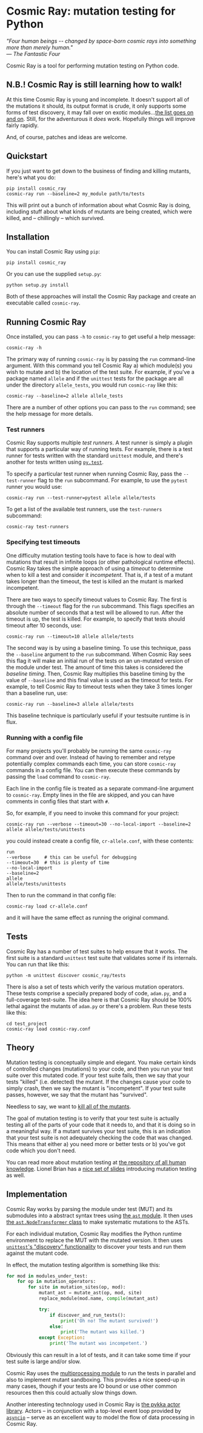 # Cosmic Ray: mutation testing for Python

*"Four human beings -- changed by space-born cosmic rays into something more than merely human."*  
*— The Fantastic Four*

Cosmic Ray is a tool for performing mutation testing on Python
code.

## N.B.! Cosmic Ray is still learning how to walk!

At this time Cosmic Ray is young and incomplete. It doesn't support
all of the mutations it should, its output format is crude, it only
supports some forms of test discovery, it may fall over on exotic
modules...[the list goes on and on](https://github.com/abingham/cosmic-ray/issues). Still,
for the adventurous it *does* work. Hopefully things will improve
fairly rapidly.

And, of course, patches and ideas are welcome.

## Quickstart

If you just want to get down to the business of finding and killing
mutants, here's what you do:

```
pip install cosmic_ray
cosmic-ray run --baseline=2 my_module path/to/tests
```

This will print out a bunch of information about what Cosmic Ray is
doing, including stuff about what kinds of mutants are being created,
which were killed, and – chillingly – which survived.

## Installation

You can install Cosmic Ray using `pip`:

```
pip install cosmic_ray
```

Or you can use the supplied `setup.py`:

```
python setup.py install
```

Both of these approaches will install the Cosmic Ray package and
create an executable called `cosmic-ray`.

## Running Cosmic Ray

Once installed, you can pass `-h` to `cosmic-ray` to get useful a help
message:

```
cosmic-ray -h
```

The primary way of running `cosmic-ray` is by passing the `run`
command-line argument. With this command you tell Cosmic Ray a) which
module(s) you wish to mutate and b) the location of the test
suite. For example, if you've a package named `allele` and if the
`unittest` tests for the package are all under the directory
`allele_tests`, you would run `cosmic-ray` like this:

```
cosmic-ray --baseline=2 allele allele_tests
```

There are a number of other options you can pass to the `run` command;
see the help message for more details.

### Test runners

Cosmic Ray supports multiple *test runners*. A test runner is simply a
plugin that supports a particular way of running tests. For example,
there is a test runner for tests written with the standard `unittest`
module, and there's another for tests written using
[`py.test`](pytest.org).

To specify a particular test runner when running Cosmic Ray, pass the
`--test-runner` flag to the `run` subcommand. For example, to use the
`pytest` runner you would use:
```
cosmic-ray run --test-runner=pytest allele allele/tests
```

To get a list of the available test runners, use the `test-runners`
subcommand:
```
cosmic-ray test-runners
```

### Specifying test timeouts

One difficulty mutation testing tools have to face is how to deal with
mutations that result in infinite loops (or other pathological runtime
effects). Cosmic Ray takes the simple approach of using a *timeout* to
determine when to kill a test and consider it *incompetent*. That is,
if a test of a mutant takes longer than the timeout, the test is
killed an the mutant is marked incompetent.

There are two ways to specify timeout values to Cosmic Ray. The first
is through the `--timeout` flag for the `run` subcommand. This flags
specifies an absolute number of seconds that a test will be allowed to
run. After the timeout is up, the test is killed. For example, to
specify that tests should timeout after 10 seconds, use:
```
cosmic-ray run --timeout=10 allele allele/tests
```

The second way is by using a baseline timing. To use this technique,
pass the `--baseline` argument to the `run` subcommand. When Cosmic
Ray sees this flag it will make an initial run of the tests on an
un-mutated version of the module under test. The amount of time this
takes is considered the *baseline timing*. Then, Cosmic Ray multiplies
this baseline timing by the value of `--baseline` and this final value
is used as the timeout for tests. For example, to tell Cosmic Ray to
timeout tests when they take 3 times longer than a baseline run, use:
```
cosmic-ray run --baseline=3 allele allele/tests
```

This baseline technique is particularly useful if your testsuite
runtime is in flux.

### Running with a config file

For many projects you'll probably be running the same `cosmic-ray`
command over and over. Instead of having to remember and retype
potentially complex commands each time, you can store `cosmic-ray`
commands in a config file. You can then execute these commands by
passing the `load` command to `cosmic-ray`.

Each line in the config file is treated as a separate command-line
argument to `cosmic-ray`. Empty lines in the file are skipped, and you
can have comments in config files that start with `#`.

So, for example, if you need to invoke this command for your project:

```
cosmic-ray run --verbose --timeout=30 --no-local-import --baseline=2 allele allele/tests/unittests
```

you could instead create a config file, `cr-allele.conf`, with these
contents:

```
run
--verbose     # this can be useful for debugging
--timeout=30  # this is plenty of time
--no-local-import
--baseline=2
allele
allele/tests/unittests
```

Then to run the command in that config file:

```
cosmic-ray load cr-allele.conf
```

and it will have the same effect as running the original command.

## Tests

Cosmic Ray has a number of test suites to help ensure that it works. The
first suite is a standard `unittest` test suite that validates some if
its internals. You can run that like this:

```
python -m unittest discover cosmic_ray/tests
```

There is also a set of tests which verify the various mutation
operators. These tests comprise a specially prepared body of code,
`adam.py`, and a full-coverage test-suite. The idea here is that
Cosmic Ray should be 100% lethal against the mutants of `adam.py` or
there's a problem. Run these tests like this:

```
cd test_project
cosmic-ray load cosmic-ray.conf
```

## Theory

Mutation testing is conceptually simple and elegant. You make certain
kinds of controlled changes (mutations) to your code, and then you
run your test suite over this mutated code. If your test suite fails,
then we say that your tests "killed" (i.e. detected) the mutant. If
the changes cause your code to simply crash, then we say the mutant is
"incompetent". If your test suite passes, however, we say that the
mutant has "survived".

Needless to say, we want to
[kill all of the mutants](http://www.troll.me/images/x-all-the-things/kill-all-the-mutants.jpg).

The goal of mutation testing is to verify that your test suite is
actually testing all of the parts of your code that it needs to, and
that it is doing so in a meaningful way. If a mutant survives your
test suite, this is an indication that your test suite is not
adequately checking the code that was changed. This means that either
a) you need more or better tests or b) you've got code which you don't
need.

You can read more about mutation testing at
[the repository of all human knowledge](http://en.wikipedia.org/wiki/Mutation_testing). Lionel
Brian has a
[nice set of slides](http://www.uio.no/studier/emner/matnat/ifi/INF4290/v10/undervisningsmateriale/INF4290-Mutest.pdf)
introducing mutation testing as well.

## Implementation

Cosmic Ray works by parsing the module under test (MUT) and its
submodules into a abstract syntax trees using
[the `ast` module](https://docs.python.org/3/library/ast.html). It
then uses
[the `ast.NodeTransformer` class](https://docs.python.org/3/library/ast.html#ast.NodeTransformer)
to make systematic mutations to the ASTs.

For each individual mutation, Cosmic Ray modifies the Python runtime
environment to replace the MUT with the mutated version. It then uses
[`unittest`'s "discovery" functionality](https://docs.python.org/3/library/unittest.html#test-discovery)
to discover your tests and run them against the mutant code.

In effect, the mutation testing algorithm is something like this:

```python
for mod in modules_under_test:
    for op in mutation_operators:
        for site in mutation_sites(op, mod):
	        mutant_ast = mutate_ast(op, mod, site)
			replace_module(mod.name, compile(mutant_ast)

	        try:
			    if discover_and_run_tests():
				    print('Oh no! The mutant survived!')
				else:
				    print('The mutant was killed.')
	        except Exception:
			    print('The mutant was incompetent.')		
```
				
Obviously this can result in a lot of tests, and it can take some time
if your test suite is large and/or slow.

Cosmic Ray uses the
[multiprocessing module](https://docs.python.org/3/library/multiprocessing.html)
to run the tests in parallel and also to implement mutant
sandboxing. This provides a nice speed-up in many cases, though if your
tests are IO bound or use other common resources then this could
actually slow things down.

Another interesting technology used in Cosmic Ray is
[the pykka actor library](https://github.com/jodal/pykka). Actors – in
conjunction with a top-level event loop provided by
[`asyncio`](https://docs.python.org/3/library/asyncio.html) – serve as
an excellent way to model the flow of data processing in Cosmic Ray.
